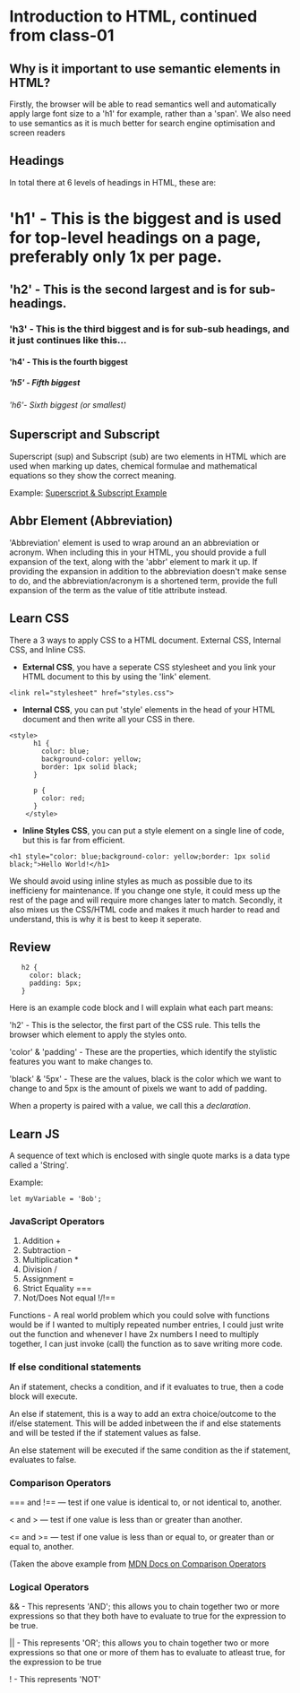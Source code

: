 # Introduction to HTML, continued from class-01

## Why is it important to use semantic elements in HTML?

Firstly, the browser will be able to read semantics well and automatically apply large font size to a 'h1' for example, rather than a 'span'. We also need to use semantics as it is much better for search engine optimisation and screen readers

## Headings

In total there at 6 levels of headings in HTML, these are:

# 'h1' - This is the biggest and is used for top-level headings on a page, preferably only 1x per page.
## 'h2' - This is the second largest and is for sub-headings.
### 'h3' - This is the third biggest and is for sub-sub headings, and it just continues like this...
#### 'h4' - This is the fourth biggest
##### 'h5' - Fifth biggest
###### 'h6'- Sixth biggest (or smallest)

## Superscript and Subscript

Superscript (sup) and Subscript (sub) are two elements in HTML which are used when marking up dates, chemical formulae and mathematical equations so they show the correct meaning.

Example:
[Superscript & Subscript Example](https://developer.mozilla.org/en-US/docs/Learn/HTML/Introduction_to_HTML/Advanced_text_formatting#superscript_and_subscript)

## Abbr Element (Abbreviation)

'Abbreviation' element is used to wrap around an an abbreviation or acronym. When including this in your HTML, you should provide a full expansion of the text, along with the 'abbr' element to mark it up.
If providing the expansion in addition to the abbreviation doesn't make sense to do, and the abbreviation/acronym is a shortened term, provide the full expansion of the term as the value of title attribute instead.

## Learn CSS

There a 3 ways to apply CSS to a HTML document. External CSS, Internal CSS, and Inline CSS.

- **External CSS**, you have a seperate CSS stylesheet and you link your HTML document to this by using the 'link' element.
```
<link rel="stylesheet" href="styles.css">
```
- **Internal CSS**, you can put 'style' elements in the head of your HTML document and then write all your CSS in there.
```
<style>
      h1 {
        color: blue;
        background-color: yellow;
        border: 1px solid black;
      }

      p {
        color: red;
      }
    </style>
```

- **Inline Styles CSS**, you can put a style element on a single line of code, but this is far from efficient.
```
<h1 style="color: blue;background-color: yellow;border: 1px solid black;">Hello World!</h1>
```
We should avoid using inline styles as much as possible due to its inefficieny for maintenance. If you change one style, it could mess up the rest of the page and will require more changes later to match. Secondly, it also mixes us the CSS/HTML code and makes it much harder to read and understand, this is why it is best to keep it seperate.

## Review
```
   h2 {
     color: black;
     padding: 5px;
   }
```
Here is an example code block and I will explain what each part means: 

'h2' - This is the selector, the first part of the CSS rule. This tells the browser which element to apply the styles onto.

'color' & 'padding' - These are the properties, which identify the stylistic features you want to make changes to.

'black' & '5px' - These are the values, black is the color which we want to change to and 5px is the amount of pixels we want to add of padding.

When a property is paired with a value, we call this a *declaration*.

## Learn JS

A sequence of text which is enclosed with single quote marks is a data type called a 'String'.

Example:
```
let myVariable = 'Bob';
```

### JavaScript Operators

1. Addition +
2. Subtraction -
3. Multiplication *
4. Division /
5. Assignment =
6. Strict Equality ===
7. Not/Does Not equal !/!==

Functions - A real world problem which you could solve with functions would be if I wanted to multiply repeated number entries, I could just write out the function and whenever I have 2x numbers I need to multiply together, I can just invoke (call) the function as to save writing more code.

### If else conditional statements

An if statement, checks a condition, and if it evaluates to true, then a code block will execute.

An else if statement, this is a way to add an extra choice/outcome to the if/else statement. This will be added inbetween the if and else statements and will be tested if the if statement values as false.

An else statement will be executed if the same condition as the if statement, evaluates to false.

### Comparison Operators

=== and !== — test if one value is identical to, or not identical to, another.

< and > — test if one value is less than or greater than another.

<= and >= — test if one value is less than or equal to, or greater than or equal to, another.

(Taken the above example from [MDN Docs on Comparison Operators](https://developer.mozilla.org/en-US/docs/Learn/JavaScript/Building_blocks/conditionals#if...else_statements)

### Logical Operators

&& - This represents 'AND'; this allows you to chain together two or more expressions so that they both have to evaluate to true for the expression to be true.

|| - This represents 'OR'; this allows you to chain together two or more expressions so that one or more of them has to evaluate to atleast true, for the expression to be true

! - This represents 'NOT' 



